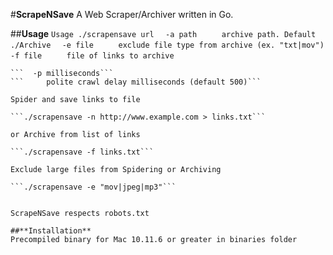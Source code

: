 #**ScrapeNSave**
A Web Scraper/Archiver written in Go.

##**Usage**
```Usage ./scrapensave url```
```  -a path```
```    	archive path. Default ./Archive```
```  -e file```
```    	exclude file type from archive (ex. "txt|mov")```
```  -f file```
```    	file of links to archive```
```  -n	do not archive
```  -p milliseconds```
```    	polite crawl delay milliseconds (default 500)```

Spider and save links to file

```./scrapensave -n http://www.example.com > links.txt```

or Archive from list of links

```./scrapensave -f links.txt```

Exclude large files from Spidering or Archiving

```./scrapensave -e "mov|jpeg|mp3"```


ScrapeNSave respects robots.txt

##**Installation**
Precompiled binary for Mac 10.11.6 or greater in binaries folder
